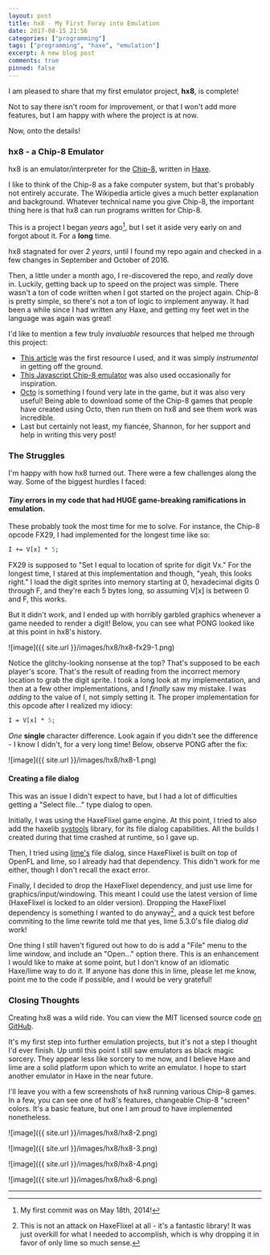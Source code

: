 ```yaml
---
layout: post
title: hx8 - My First Foray into Emulation
date: 2017-08-15 21:56
categories: ["programming"]
tags: ["programming", "haxe", "emulation"]
excerpt: A new blog post
comments: true
pinned: false
---
```


I am pleased to share that my first emulator project, **hx8**, is complete!

Not to say there isn't room for improvement, or that I won't add more features, but I am happy with where the project is at now.

Now, onto the details!

### hx8 - a Chip-8 Emulator

hx8 is an emulator/interpreter for the [Chip-8](https://en.wikipedia.org/wiki/CHIP-8), written in [Haxe](http://haxe.org/).

I like to think of the Chip-8 as a fake computer system, but that's probably not entirely accurate.  The Wikipedia article gives a much better explanation and background.  Whatever technical name you give Chip-8, the important thing here is that hx8 can run programs written for Chip-8.

This is a project I began *years* ago[^1], but I set it aside very early on and forgot about it.  For a **long** time.  

hx8 stagnated for over *2 years*, until I found my repo again and checked in a few changes in September and October of 2016.

Then, a little under a month ago, I re-discovered the repo, and *really* dove in.  Luckily, getting back up to speed on the project was simple.  There wasn't a ton of code written when I got started on the project again.  Chip-8 is pretty simple, so there's not a ton of logic to implement anyway.  It had been a while since I had written any Haxe, and getting my feet wet in the language was again was great!

I'd like to mention a few truly *invaluable* resources that helped me through this project:

* [This article](http://www.multigesture.net/articles/how-to-write-an-emulator-chip-8-interpreter/) was the first resource I used, and it was simply *instrumental* in getting off the ground.
* [This Javascript Chip-8 emulator](https://github.com/alexanderdickson/Chip-8-Emulator) was also used occasionally for inspiration.
* [Octo](http://johnearnest.github.io/Octo/) is something I found very late in the game, but it was also very useful! Being able to download some of the Chip-8 games that people have created using Octo, then run them on hx8 and see them work was incredible.
* Last but certainly not least, my fianc&eacute;e, Shannon, for her support and help in writing this very post!


### The Struggles

I'm happy with how hx8 turned out.  There were a few challenges along the way.  Some of the biggest hurdles I faced:

#### *Tiny* errors in my code that had **HUGE** game-breaking ramifications in emulation.

These probably took the most time for me to solve.  For instance, the Chip-8 opcode FX29, I had implemented for the longest time like so:

```haxe
I += V[x] * 5;
```

FX29 is supposed to "Set I equal to location of sprite for digit Vx."  For the longest time, I stared at this implementation and though, "yeah, this looks right."  I load the digit sprites into memory starting at 0, hexadecimal digits 0 through F, and they're each 5 bytes long, so assuming V[x] is between 0 and F, this works.

But it didn't work, and I ended up with horribly garbled graphics whenever a game needed to render a digit! Below, you can see what PONG looked like at this point in hx8's history.

![image]({{ site.url }}/images/hx8/hx8-fx29-1.png)

Notice the glitchy-looking nonsense at the top? That's supposed to be each player's score.  That's the result of reading from the incorrect memory location to grab the digit sprite.  I took a long look at my implementation, and then at a few other implementations, and I *finally* saw my mistake.  I was *adding* to the value of I, not simply setting it.  The proper implementation for this opcode after I realized my idiocy:

```haxe
I = V[x] * 5;
```

*One* **single** character difference.  Look again if you didn't see the difference - I know I didn't, for a very long time! Below, observe PONG after the fix:

![image]({{ site.url }}/images/hx8/hx8-1.png)

#### Creating a file dialog

This was an issue I didn't expect to have, but I had a lot of difficulties getting a "Select file..." type dialog to open.

Initially, I was using the HaxeFlixel game engine.  At this point, I tried to also add the haxelib [systools](https://lib.haxe.org/p/systools/) library, for its file dialog capabilities.  All the builds I created during that time crashed at runtime, so I gave up.

Then, I tried using [lime's](https://lib.haxe.org/p/lime/) file dialog, since HaxeFlixel is built on top of OpenFL and lime, so I already had that dependency.  This didn't work for me either, though I don't recall the exact error.

Finally, I decided to drop the HaxeFlixel dependency, and just use lime for graphics/input/windowing.  This meant I could use the latest version of lime (HaxeFlixel is locked to an older version).  Dropping the HaxeFlixel dependency is something I wanted to do anyway[^2], and a quick test before commiting to the lime rewrite told me that yes, lime 5.3.0's file dialog *did* work!

One thing I still haven't figured out how to do is add a "File" menu to the lime window, and include an "Open..." option there.  This is an enhancement I would like to make at some point, but I don't know of an idiomatic Haxe/lime way to do it.  If anyone has done this in lime, please let me know, point me to the code if possible, and I would be very grateful!

### Closing Thoughts

Creating hx8 was a wild ride.  You can view the MIT licensed source code [on GitHub](https://github.com/bsinky/hx8).

It's my first step into further emulation projects, but it's not a step I thought I'd ever finish.  Up until this point I still saw emulators as black magic sorcery.  They appear less like sorcery to me now, and I believe Haxe and lime are a solid platform upon which to write an emulator.  I hope to start another emulator in Haxe in the near future.

I'll leave you with a few screenshots of hx8 running various Chip-8 games.  In a few, you can see one of hx8's features, changeable Chip-8 "screen" colors.  It's a basic feature, but one I am proud to have implemented nonetheless.

![image]({{ site.url }}/images/hx8/hx8-2.png)

![image]({{ site.url }}/images/hx8/hx8-3.png)

![image]({{ site.url }}/images/hx8/hx8-4.png)

![image]({{ site.url }}/images/hx8/hx8-6.png)

---

[^1]: My first commit was on May 18th, 2014!

[^2]: This is not an attack on HaxeFlixel at all - it's a fantastic library! It was just overkill for what I needed to accomplish, which is why dropping it in favor of only lime so much sense.